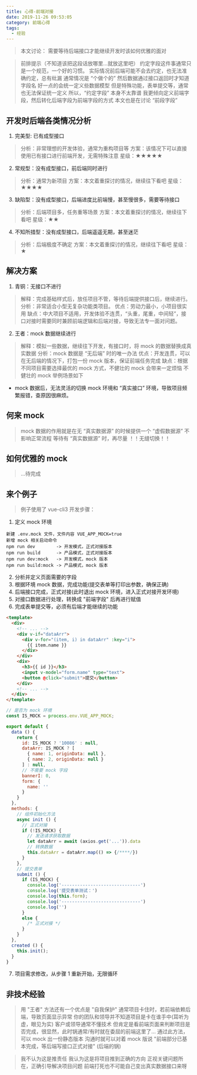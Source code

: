 ```yaml
---
title: 心得-前端对接
date: 2019-11-26 09:53:05
category: 前端心得
tags:
  - 经验
---
```


> 本文讨论：
> 需要等待后端接口才能继续开发时该如何优雅的面对

> 前排提示（不知道该把这段话放哪里...就放这里吧）
> 约定字段这件事通常只是一个规范，一个好的习惯。
> 实际情况前后端可能不会去约定，也无法准确约定，总有纰漏
> 通常情况是 “个做个的”
> 然后数据通过接口返回时才知道字段名
> 好一点的会统一定义些数据模型
> 但是特殊功能，表单提交等，通常也无法保证统一定义
> 所以，“约定字段” 本身不太靠谱
> 我更倾向定义前端字段，然后转化后端字段为前端字段的方式
> 本文也是在讨论 “前段字段”

## 开发时后端各类情况分析

1. 完美型: 已有成型接口
> 分析：非常理想的开发体验，通常为重构项目等
> 方案：该情况下可以直接使用已有接口进行前端开发，无需特殊注意
> 星级：★★★★★

2. 常规型：没有成型接口，前后端同时进行
> 分析：通常为新项目
> 方案：本文着重探讨的情况，继续往下看吧
> 星级：★★★★

3. 缺陷型：没有成型接口，后端进度比前端慢，甚至慢很多，需要等待接口
> 分析：后端项目多，任务重等场景
> 方案：本文着重探讨的情况，继续往下看吧
> 星级：★★

4. 不知所措型：没有成型接口，后端遥遥无期，甚至迷茫
> 分析：后端极度不确定
> 方案：本文着重探讨的情况，继续往下看吧
> 星级：★

## 解决方案

1. 青铜：无接口不进行
> 解释：完成基础样式后，放任项目不管，等待后端提供接口后，继续进行。
> 分析：非常适合小型无复杂功能类项目。
> 优点：劳动力最小，小项目很实用
> 缺点：中大项目不适用，开发体验不连贯，“头重，尾重，中间轻”，接口对接时需要同时兼顾前端逻辑和后端对接，导致无法专一面对问题。

2. 王者：mock 数据继续进行
> 解释：模拟一些数据，继续往下开发，有接口时，将 mock 的数据替换成真实数据
> 分析：mock 数据是 “无后端” 时的唯一办法
> 优点：开发连贯，可以在无后端的情况下，打包一份 mock 版本，保证前端任务完成
> 缺点：根据不同项目需要选择最优的 mock 方式，不健壮的 mock 会带来一定烦恼
> 不健壮的 mock 举例场景如下

- mock 数据后，无法灵活的切换 mock 环境和 “真实接口” 环境，导致项目频繁报错，查原因很麻烦。

## 何来 mock
> mock 数据的作用就是在无 “真实数据源” 的时候提供一个 “虚假数据源”
> 不影响正常流程
> 等待有 “真实数据源” 时，再尽量 ！！无缝切换！！

## 如何优雅的 mock
> ...待完成


## 来个例子
> 例子使用了 vue-cli3
> 开发步骤：

1. 定义 mock 环境
```
新建 .env.mock 文件，文件内容 VUE_APP_MOCK=true
新增 mock 相关启动命令
npm run dev        -> 开发模式，正式对接版本
npm run build      -> 产品模式，正式对接版本
npm run dev:mock   -> 开发模式，mock 版本
npm run build:mock -> 产品模式，mock 版本
```

2. 分析并定义页面需要的字段
3. 根据环境 mock 数据，完成功能(提交表单等打印出参数，确保正确)
4. 后端接口完成，正式对接(此时退出 mock 环境，进入正式对接开发环境)
5. 对接口数据进行处理，转换成 "前端字段" 后再进行赋值
6. 完成表单提交等，必须有后端才能继续的功能
```html
<template>
  <div>
    <!-- ... -->
    <div v-if="dataArr">
      <div v-for="(item, i) in dataArr" :key="i">
        {{ item.name }}
      </div>
    </div>
    <div>
      <h3>{{ id }}</h3>
      <input v-model="form.name" type="text">
      <button @click="submit">提交</button>
    </div>
    <!-- ... -->
  </div>
</template>
```
```javascript
// 是否为 mock 环境
const IS_MOCK = process.env.VUE_APP_MOCK;

export default {
  data () {
    return {
      id: IS_MOCK ? '10086' : null,
      dataArr: IS_MOCK ? [
        { name: 1, originData: null },
        { name: 2, originData: null }
      ] : null,
      // 不需要 mock 字段
      bannerI: 0,
      form: {
        name: ''
      }
    }
  },
  methods: {
    // 组件初始化方法
    async init () {
      // 正式对接
      if (!IS_MOCK) {
        // 发送请求获取数据
        let dataArr = await (axios.get('...')).data
        // 转换数据
        this.dataArr = dataArr.map(() => {/****/})
      }
    },
    // 提交表单
    submit () {
      if (IS_MOCK) {
        console.log('------------------------------')
        console.log('提交表单测试：')
        console.log(this.form);
        console.log('------------------------------')
        console.log('')
      }
      else {
        /* 正式对接 */
      }
    }
  },
  created () {
    this.init();
  }
}
```

7. 项目需求修改，从步骤 1 重新开始，无限循环

## 非技术经验
> 用 "王者" 方法还有一个优点是 "自我保护"
> 通常项目卡住时，若前端依赖后端，导致页面显示异常
> 你的团队和领导并不知道项目是卡在谁手中(耳听为虚，眼见为实)
> 客户或领导通常不懂技术
> 但肯定是看前端页面来判断项目是否完成，很显然，此时锅通常/有时就在委屈的前端这里了...
> 通过此方法，可以 mock 出一份静态版本
> 沟通时就可以对着 mock 版说 "前端部分已基本完成，等后端写接口正式对接" (后端的锅)

> 我不认为这是推责任
> 我认为这是将项目推到正确的方向
> 正视关键问题所在，正确引导解决项目问题
> 前端打死也不可能自己变出真实数据接口来呀
